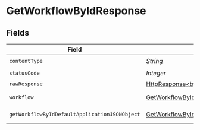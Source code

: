 # GetWorkflowByIdResponse


## Fields

| Field                                                                                                                    | Type                                                                                                                     | Required                                                                                                                 | Description                                                                                                              |
| ------------------------------------------------------------------------------------------------------------------------ | ------------------------------------------------------------------------------------------------------------------------ | ------------------------------------------------------------------------------------------------------------------------ | ------------------------------------------------------------------------------------------------------------------------ |
| `contentType`                                                                                                            | *String*                                                                                                                 | :heavy_check_mark:                                                                                                       | N/A                                                                                                                      |
| `statusCode`                                                                                                             | *Integer*                                                                                                                | :heavy_check_mark:                                                                                                       | N/A                                                                                                                      |
| `rawResponse`                                                                                                            | [HttpResponse<byte[]>](https://docs.oracle.com/en/java/javase/11/docs/api/java.net.http/java/net/http/HttpResponse.html) | :heavy_minus_sign:                                                                                                       | N/A                                                                                                                      |
| `workflow`                                                                                                               | [GetWorkflowByIdWorkflow](../../models/operations/GetWorkflowByIdWorkflow.md)                                            | :heavy_minus_sign:                                                                                                       | A workflow object.                                                                                                       |
| `getWorkflowByIdDefaultApplicationJSONObject`                                                                            | [GetWorkflowByIdDefaultApplicationJSON](../../models/operations/GetWorkflowByIdDefaultApplicationJSON.md)                | :heavy_minus_sign:                                                                                                       | Error response.                                                                                                          |